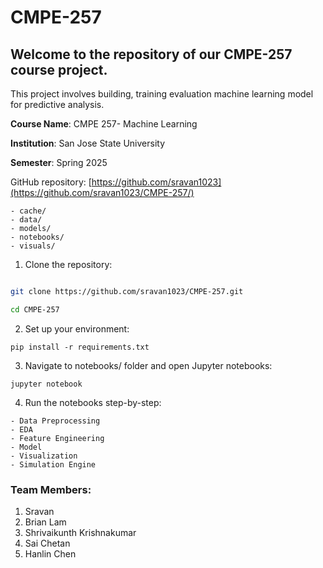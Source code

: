 # CMPE-257

## Welcome to the repository of our CMPE-257 course project.
This project involves building, training evaluation machine learning model for predictive analysis.


**Course Name**: CMPE 257- Machine Learning

**Institution**: San Jose State University

**Semester**: Spring 2025

GitHub repository: [https://github.com/sravan1023](https://github.com/sravan1023/CMPE-257/)

```
- cache/
- data/
- models/
- notebooks/
- visuals/
```

1. Clone the repository:
```bash

git clone https://github.com/sravan1023/CMPE-257.git

cd CMPE-257
```

2. Set up your environment:
```
pip install -r requirements.txt
```
3. Navigate to notebooks/ folder and open Jupyter notebooks:
```
jupyter notebook
```
4. Run the notebooks step-by-step:

```
- Data Preprocessing
- EDA
- Feature Engineering
- Model
- Visualization
- Simulation Engine
```

### Team Members:

1. Sravan
2. Brian Lam
3. Shrivaikunth Krishnakumar
4. Sai Chetan
5. Hanlin Chen
